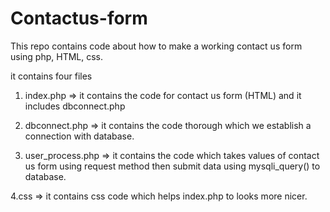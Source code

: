 # Contactus-form

This repo contains code about how to make a working contact us form using php, HTML, css.


it contains four files 


1. index.php => it contains the code for contact us form (HTML) and it includes dbconnect.php

2. dbconnect.php => it contains the code thorough which we establish a connection with database.

3. user_process.php => it contains the code which takes values of contact us form using request method then submit data using mysqli_query() to database.

 4.css => it contains css code which helps  index.php to looks more nicer.

